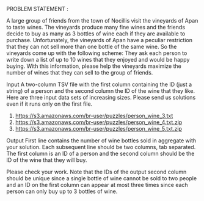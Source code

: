 PROBLEM STATEMENT :

A large group of friends from the town of Nocillis visit the vineyards of Apan to taste wines. The vineyards produce many fine wines and the friends decide to buy as many as 3 bottles of wine each if they are available to purchase. Unfortunately, the vineyards of Apan have a peculiar restriction that they can not sell more than one bottle of the same wine. So the vineyards come up with the following scheme: They ask each person to write down a list of up to 10 wines that they enjoyed and would be happy buying. With this information, please help the vineyards maximize the number of wines that they can sell to the group of friends.

Input A two-column TSV file with the first column containing the ID (just a string) of a person and the second column the ID of the wine that they like. Here are three input data sets of increasing sizes. Please send us solutions even if it runs only on the first file.

1) https://s3.amazonaws.com/br-user/puzzles/person_wine_3.txt 
2) https://s3.amazonaws.com/br-user/puzzles/person_wine_4.txt.zip 
3) https://s3.amazonaws.com/br-user/puzzles/person_wine_5.txt.zip

Output First line contains the number of wine bottles sold in aggregate with your solution. Each subsequent line should be two columns, tab separated. The first column is an ID of a person and the second column should be the ID of the wine that they will buy.

Please check your work. Note that the IDs of the output second column should be unique since a single bottle of wine cannot be sold to two people and an ID on the first column can appear at most three times since each person can only buy up to 3 bottles of wine.

